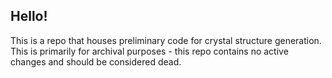 ## Hello! ##
This is a repo that houses preliminary code for crystal structure generation.
This is primarily for archival purposes - this repo contains no active changes and should be considered dead.